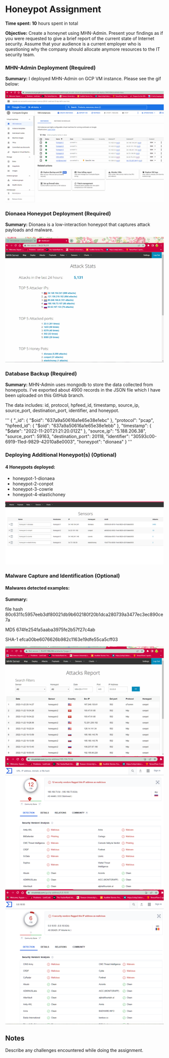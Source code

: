# Honeypot Assignment

**Time spent:** **10** hours spent in total

**Objective:** 
Create a honeynet using MHN-Admin. Present your findings as if you were requested to give a brief report of the current state of Internet security. Assume that your audience is a current employer who is questioning why the company should allocate anymore resources to the IT security team.

### MHN-Admin Deployment (Required)

**Summary:** 
I deployed MHN-Admin on GCP VM instance. Please see the gif below:

<img src="mhn-admin.gif">

### Dionaea Honeypot Deployment (Required)

**Summary:** 
Dionaea is a low-interaction honeypot that captures attack payloads and malware.

<img src="mhn.gif">

### Database Backup (Required) 

**Summary:** 
MHN-Admin uses mongodb to store the data collected from honeypots.
I've exported about 4900 records in the JSON file which I have been uploaded on this GitHub branch.

The data includes: 
id, protocol, hpfeed_id, timestamp, source_ip, source_port, destination_port, identifier, and honeypot.

'''
{
  "_id": {
    "$oid": "637a9a50616a1e65e38e1ebc"
  },
  "protocol": "pcap",
  "hpfeed_id": {
    "$oid": "637a9a50616a1e65e38e1ebb"
  },
  "timestamp": {
    "$date": "2022-11-20T21:21:20.012Z"
  },
  "source_ip": "5.188.206.38",
  "source_port": 59163,
  "destination_port": 20118,
  "identifier": "30593c00-6919-11ed-9829-42010a8e0003",
  "honeypot": "dionaea"
}
'''
### Deploying Additional Honeypot(s) (Optional)

#### 4 Honeypots deployed:
- honeypot-1-dionaea
- honeypot-2-conpot
- honeypot-3-cowrie
- honeypot-4-elastichoney

<img src="honeypots.png">


### Malware Capture and Identification (Optional)

#### Malwares detected examples:

**Summary:**

file hash   80c6311c5957eeb3df80021db9b602180f20b1dca280739a3477ec3ec890ce7a

MD5	674fe254fa5aaba3975fe2b57f27c4ab

SHA-1	efca00be6076626b982c1163e19dfe55ca5cff03

<img src=malicious.gif>

<img src="malware1.png">

<img src="malware2.png">

## Notes

Describe any challenges encountered while doing the assignment.
